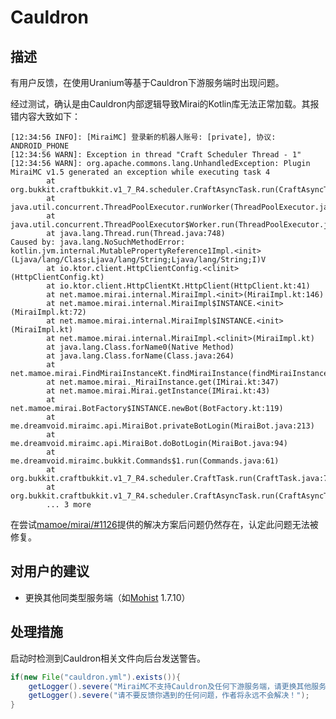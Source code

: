 # Cauldron

## 描述 <a id="description"></a>

有用户反馈，在使用Uranium等基于Cauldron下游服务端时出现问题。

经过测试，确认是由Cauldron内部逻辑导致Mirai的Kotlin库无法正常加载。其报错内容大致如下：

```text
[12:34:56 INFO]: [MiraiMC] 登录新的机器人账号: [private], 协议: ANDROID_PHONE
[12:34:56 WARN]: Exception in thread "Craft Scheduler Thread - 1"
[12:34:56 WARN]: org.apache.commons.lang.UnhandledException: Plugin MiraiMC v1.5 generated an exception while executing task 4
        at org.bukkit.craftbukkit.v1_7_R4.scheduler.CraftAsyncTask.run(CraftAsyncTask.java:57)
        at java.util.concurrent.ThreadPoolExecutor.runWorker(ThreadPoolExecutor.java:1149)
        at java.util.concurrent.ThreadPoolExecutor$Worker.run(ThreadPoolExecutor.java:624)
        at java.lang.Thread.run(Thread.java:748)
Caused by: java.lang.NoSuchMethodError: kotlin.jvm.internal.MutablePropertyReference1Impl.<init>(Ljava/lang/Class;Ljava/lang/String;Ljava/lang/String;I)V
        at io.ktor.client.HttpClientConfig.<clinit>(HttpClientConfig.kt)
        at io.ktor.client.HttpClientKt.HttpClient(HttpClient.kt:41)
        at net.mamoe.mirai.internal.MiraiImpl.<init>(MiraiImpl.kt:146)
        at net.mamoe.mirai.internal.MiraiImpl$INSTANCE.<init>(MiraiImpl.kt:72)
        at net.mamoe.mirai.internal.MiraiImpl$INSTANCE.<init>(MiraiImpl.kt)
        at net.mamoe.mirai.internal.MiraiImpl.<clinit>(MiraiImpl.kt)
        at java.lang.Class.forName0(Native Method)
        at java.lang.Class.forName(Class.java:264)
        at net.mamoe.mirai.FindMiraiInstanceKt.findMiraiInstance(findMiraiInstance.kt:18)
        at net.mamoe.mirai._MiraiInstance.get(IMirai.kt:347)
        at net.mamoe.mirai.Mirai.getInstance(IMirai.kt:43)
        at net.mamoe.mirai.BotFactory$INSTANCE.newBot(BotFactory.kt:119)
        at me.dreamvoid.miraimc.api.MiraiBot.privateBotLogin(MiraiBot.java:213)
        at me.dreamvoid.miraimc.api.MiraiBot.doBotLogin(MiraiBot.java:94)
        at me.dreamvoid.miraimc.bukkit.Commands$1.run(Commands.java:61)
        at org.bukkit.craftbukkit.v1_7_R4.scheduler.CraftTask.run(CraftTask.java:71)
        at org.bukkit.craftbukkit.v1_7_R4.scheduler.CraftAsyncTask.run(CraftAsyncTask.java:53)
        ... 3 more
```

在尝试[mamoe/mirai/\#1126](https://github.com/mamoe/mirai/issues/1126)提供的解决方案后问题仍然存在，认定此问题无法被修复。

## 对用户的建议 <a id="measures"></a>

* 更换其他同类型服务端（如[Mohist](https://mohistmc.com/) 1.7.10）

## 处理措施 <a id="measures"></a>

启动时检测到Cauldron相关文件向后台发送警告。

```java
if(new File("cauldron.yml").exists()){
    getLogger().severe("MiraiMC不支持Cauldron及任何下游服务端，请更换其他服务端使用！（如果你并没有在使用，请删除服务端根目录下的cauldron.yml文件）");
    getLogger().severe("请不要反馈你遇到的任何问题，作者将永远不会解决！");
}

```



